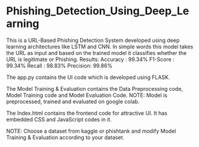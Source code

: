 # Phishing_Detection_Using_Deep_Learning
This is a URL-Based Phishing Detection System developed using deep learning architectures like LSTM and CNN. In simple words this model takes the URL as input and based on the trained model it classifies whether the URL is legitimate or Phishing. Results: Accuracy : 99.34% F1-Score : 99.34% Recall : 98.83% Precision: 99.86%

The app.py contains the UI code which is developed using FLASK.

The Model Training & Evaluation contains the Data Preprocessing code, Model Training code and Model Evaluation Code. 
NOTE: Model is preprocessed, trained and evaluated on google colab.

The Index.html contains the frontend code for attractive UI. It has embedded CSS and JavaScript codes in it.

NOTE: Choose a dataset from kaggle or phishtank and modify Model Training & Evaluation according to your dataset.
